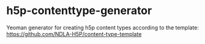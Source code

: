 # h5p-contenttype-generator
Yeoman generator for creating h5p content types according to the template: https://github.com/NDLA-H5P/content-type-template
